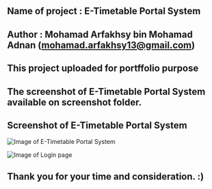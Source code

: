 ## Name of project : E-Timetable Portal System

## Author : Mohamad Arfakhsy bin Mohamad Adnan (mohamad.arfakhsy13@gmail.com)

## This project uploaded for portffolio purpose

## The screenshot of E-Timetable Portal System available on screenshot folder.

## Screenshot of E-Timetable Portal System

![Image of E-Timetable Portal System](https://raw.githubusercontent.com/mohamadarfakhsy13/timetable_IKED/master/screenshot/E-Timetable%20Portal%20System.png)

![Image of Login page](https://raw.githubusercontent.com/mohamadarfakhsy13/timetable_IKED/master/screenshot/Login%20page.png)

## Thank you for your time and consideration. :)

